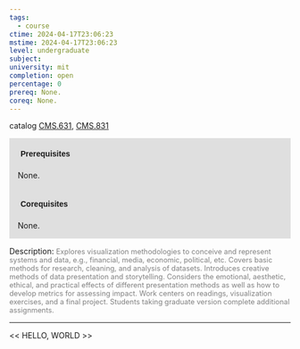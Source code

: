 ```yaml
---
tags:
  - course
ctime: 2024-04-17T23:06:23
mstime: 2024-04-17T23:06:23
level: undergraduate
subject: 
university: mit
completion: open
percentage: 0
prereq: None.
coreq: None.
---
```


catalog [CMS.631](http://student.mit.edu/catalog/mCMSa.html#CMS.631), [CMS.831](http://student.mit.edu/catalog/mCMSa.html#CMS.831)

<span style="display: block; padding: 15px; background-color: rgb(100, 100, 100, 0.2);"><font id="m_prereq98_0" style="display: block; font-family: Arial, sans-serif; font-weight: bold; padding: 5px">Prerequisites</font><br><span id="prereq98_0">None.</span></span>
<span style="display: block; padding: 15px; background-color: rgb(100, 100, 100, 0.2);"><font id="m_coreq98_0" style="display: block; font-family: Arial, sans-serif; font-weight: bold; padding: 5px">Corequisites</font><br><span id="coreq98_0">None.</span></span>

<font style="">Description:</font>
<font style="color: grey; font-size: 0.8rem;">Explores visualization methodologies to conceive and represent systems and data, e.g., financial, media, economic, political, etc. Covers basic methods for research, cleaning, and analysis of datasets. Introduces creative methods of data presentation and storytelling. Considers the emotional, aesthetic, ethical, and practical effects of different presentation methods as well as how to develop metrics for assessing impact. Work centers on readings, visualization exercises, and a final project. Students taking graduate version complete additional assignments.</font>



---

<< HELLO, WORLD >>
